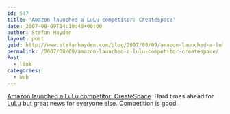```yaml
---
id: 547
title: 'Amazon launched a LuLu competitor: CreateSpace'
date: 2007-08-09T14:10:48+00:00
author: Stefan Hayden
layout: post
guid: http://www.stefanhayden.com/blog/2007/08/09/amazon-launched-a-lulu-competitor-createspace/
permalink: /2007/08/09/amazon-launched-a-lulu-competitor-createspace/
Post:
  - link
categories:
  - web
---
```

<a href="http://www.createspace.com/">Amazon launched a LuLu competitor: CreateSpace</a>. Hard times ahead for <a href="http://www.lulu.com/">LuLu</a> but great news for everyone else. Competition is good.